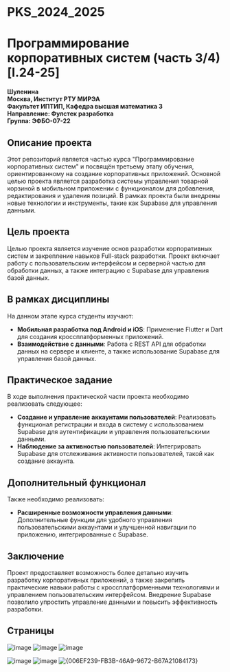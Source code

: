 # PKS_2024_2025  
# Программирование корпоративных систем (часть 3/4) [I.24-25]

**Шуленина**  
**Москва, Институт РТУ МИРЭА**  
**Факультет ИПТИП, Кафедра высшая математика 3**  
**Направление: Фулстек разработка**  
**Группа: ЭФБО-07-22**

## Описание проекта

Этот репозиторий является частью курса "Программирование корпоративных систем" и посвящён третьему этапу обучения, ориентированному на создание корпоративных приложений. Основной целью проекта является разработка системы управления товарной корзиной в мобильном приложении с функционалом для добавления, редактирования и удаления позиций. В рамках проекта были внедрены новые технологии и инструменты, такие как Supabase для управления данными.

## Цель проекта

Целью проекта является изучение основ разработки корпоративных систем и закрепление навыков Full-stack разработки. Проект включает работу с пользовательским интерфейсом и серверной частью для обработки данных, а также интеграцию с Supabase для управления базой данных.

## В рамках дисциплины

На данном этапе курса студенты изучают:

- **Мобильная разработка под Android и iOS**: Применение Flutter и Dart для создания кроссплатформенных приложений.
- **Взаимодействие с данными**: Работа с REST API для обработки данных на сервере и клиенте, а также использование Supabase для управления базой данных.

## Практическое задание

В ходе выполнения практической части проекта необходимо реализовать следующее:

- **Создание и управление аккаунтами пользователей**: Реализовать функционал регистрации и входа в систему с использованием Supabase для аутентификации и управления пользовательскими данными.
- **Наблюдение за активностью пользователей**: Интегрировать Supabase для отслеживания активности пользователей, такой как создание аккаунта. 

## Дополнительный функционал

Также необходимо реализовать:

- **Расширенные возможности управления данными**: Дополнительные функции для удобного управления пользовательскими аккаунтами и улучшенной навигации по приложению, интегрированные с Supabase.

## Заключение

Проект предоставляет возможность более детально изучить разработку корпоративных приложений, а также закрепить практические навыки работы с кроссплатформенными технологиями и управлением пользовательским интерфейсом. Внедрение Supabase позволило упростить управление данными и повысить эффективность разработки.

## Страницы 
![image](https://github.com/user-attachments/assets/fa0ab77b-3751-4259-8051-74893731413f)
![image](https://github.com/user-attachments/assets/107ec4f9-7fbf-4beb-a305-17d4f8dc21a0)
![image](https://github.com/user-attachments/assets/2c9bc370-7ade-4d11-9f7e-2ea96a769ad5)

![image](https://github.com/user-attachments/assets/1d4f4a13-e713-49ed-8e56-50daa83b0a8b)
![image](https://github.com/user-attachments/assets/0034b6af-416c-4300-ba29-79d762a6dce8)
![{006EF239-FB3B-46A9-9672-B67A21084173}](https://github.com/user-attachments/assets/c803e477-4b8b-435d-8dcb-716e7088bcd0)

